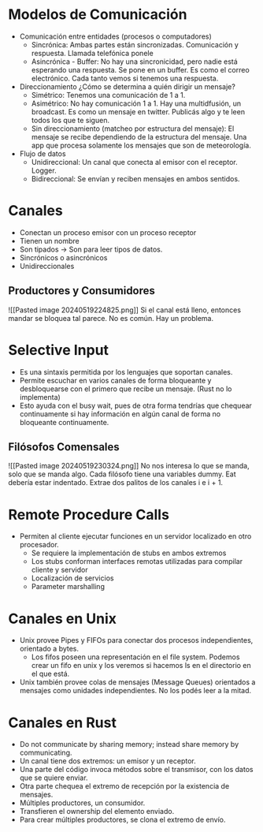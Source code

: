 # Modelos de Comunicación

- Comunicación entre entidades (procesos o computadores)
	- Sincrónica: Ambas partes están sincronizadas. Comunicación y respuesta. Llamada telefónica ponele
	- Asincrónica - Buffer: No hay una sincronicidad, pero nadie está esperando una respuesta. Se pone en un buffer. Es como el correo electrónico. Cada tanto vemos si tenemos una respuesta.
- Direccionamiento ¿Cómo se determina a quién dirigir un mensaje? 
	- Simétrico: Tenemos una comunicación de 1 a 1.
	- Asimétrico: No hay comunicación 1 a 1. Hay una multidfusión, un broadcast. Es como un mensaje en twitter. Publicás algo y te leen todos los que te siguen. 
	- Sin direccionamiento (matcheo por estructura del mensaje): El mensaje se recibe dependiendo de la estructura del mensaje. Una app que procesa solamente los mensajes que son de meteorología.
- Flujo de datos
	- Unidireccional: Un canal que conecta al emisor con el receptor. Logger.
	- Bidireccional: Se envían y reciben mensajes en ambos sentidos.

# Canales

- Conectan un proceso emisor con un proceso receptor 
- Tienen un nombre 
- Son tipados -> Son para leer tipos de datos.
- Sincrónicos o asincrónicos
- Unidireccionales

## Productores y Consumidores

![[Pasted image 20240519224825.png]]
Si el canal está lleno, entonces mandar se bloquea tal parece. No es común. Hay un problema.

# Selective Input

- Es una sintaxis permitida por los lenguajes que soportan canales.
- Permite escuchar en varios canales de forma bloqueante y desbloquearse con el primero que recibe un mensaje. (Rust no lo implementa)
- Esto ayuda con el busy wait, pues de otra forma tendrías que chequear continuamente si hay información en algún canal de forma no bloqueante continuamente.

## Filósofos Comensales

![[Pasted image 20240519230324.png]]
No nos interesa lo que se manda, solo que se manda algo.
Cada filósofo tiene una variables dummy.
Eat debería estar indentado.
Extrae dos palitos de los canales i e i + 1.

# Remote Procedure Calls

- Permiten al cliente ejecutar funciones en un servidor localizado en otro procesador.
	- Se requiere la implementación de stubs en ambos extremos
	- Los stubs conforman interfaces remotas utilizadas para compilar cliente y servidor
	- Localización de servicios
	- Parameter marshalling

# Canales en Unix
- Unix provee Pipes y FIFOs para conectar dos procesos independientes, orientado a bytes.
	- Los fifos poseen una representación en el file system. Podemos crear un fifo en unix y los veremos si hacemos ls en el directorio en el que está.
- Unix también provee colas de mensajes (Message Queues) orientados a mensajes como unidades independientes. No los podés leer a la mitad.

# Canales en Rust
- Do not communicate by sharing memory; instead share memory by communicating.
- Un canal tiene dos extremos: un emisor y un receptor.
- Una parte del código invoca métodos sobre el transmisor, con los datos que se quiere enviar.
- Otra parte chequea el extremo de recepción por la existencia de mensajes.
- Múltiples productores, un consumidor.
- Transfieren el ownership del elemento enviado.
- Para crear múltiples productores, se clona el extremo de envío.